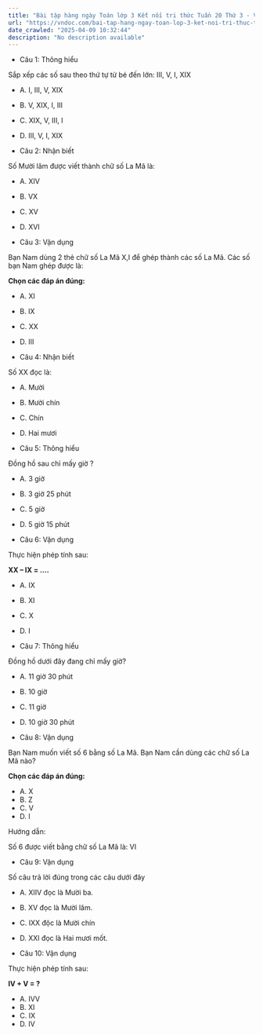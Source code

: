 ```yaml
---
title: "Bài tập hàng ngày Toán lớp 3 Kết nối tri thức Tuần 20 Thứ 3 - VnDoc.com"
url: "https://vndoc.com/bai-tap-hang-ngay-toan-lop-3-ket-noi-tri-thuc-tuan-20-thu-3-335885"
date_crawled: "2025-04-09 10:32:44"
description: "No description available"
---
```


* Câu 1:  Thông hiểu

Sắp xếp các số sau theo thứ tự từ bé đến lớn: III, V, I, XIX

  * A. I, III, V, XIX 
  * B. V, XIX, I, III 
  * C. XIX, V, III, I 
  * D. III, V, I, XIX 



* Câu 2:  Nhận biết

Số Mười lăm được viết thành chữ số La Mã là:

  * A. XIV 
  * B. VX 
  * C. XV 
  * D. XVI 



* Câu 3:  Vận dụng

Bạn Nam dùng 2 thẻ chữ số La Mã X,I để ghép thành các số La Mã. Các số bạn Nam ghép được là:

**Chọn các đáp án đúng:**

  * A. XI 
  * B. IX 
  * C. XX 
  * D. III 



* Câu 4:  Nhận biết

Số XX đọc là:

  * A. Mười 
  * B. Mười chín 
  * C. Chín 
  * D. Hai mươi 



* Câu 5:  Thông hiểu

Đồng hồ sau chỉ mấy giờ ?

  * A. 3 giờ 
  * B. 3 giờ 25 phút 
  * C. 5 giờ 
  * D. 5 giờ 15 phút 



* Câu 6:  Vận dụng

Thực hiện phép tính sau:

**XX – IX = ....**

  * A. IX 
  * B. XI 
  * C. X 
  * D. I 



* Câu 7:  Thông hiểu

Đồng hồ dưới đây đang chỉ mấy giờ?

  * A. 11 giờ 30 phút 
  * B. 10 giờ 
  * C. 11 giờ 
  * D. 10 giờ 30 phút 



* Câu 8:  Vận dụng

Bạn Nam muốn viết số 6 bằng số La Mã. Bạn Nam cần dùng các chữ số La Mã nào?

**Chọn các đáp án đúng:**

  * A. X 
  * B. Z 
  * C. V 
  * D. I 



Hướng dẫn: 

Số 6 được viết bằng chữ số La Mã là: VI

* Câu 9:  Vận dụng

Số câu trả lời đúng trong các câu dưới đây

  * A. XIIV đọc là Mười ba. 
  * B. XV đọc là Mười lăm. 
  * C. IXX độc là Mười chín 
  * D. XXI đọc là Hai mươi mốt. 



* Câu 10:  Vận dụng

Thực hiện phép tính sau:

**IV + V = ?**

  * A. IVV 
  * B. XI 
  * C. IX 
  * D. IV 


